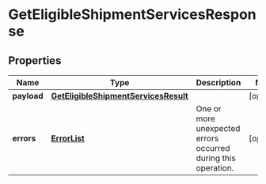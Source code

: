 
# GetEligibleShipmentServicesResponse

## Properties
Name | Type | Description | Notes
------------ | ------------- | ------------- | -------------
**payload** | [**GetEligibleShipmentServicesResult**](GetEligibleShipmentServicesResult.md) |  |  [optional]
**errors** | [**ErrorList**](ErrorList.md) | One or more unexpected errors occurred during this operation. |  [optional]



